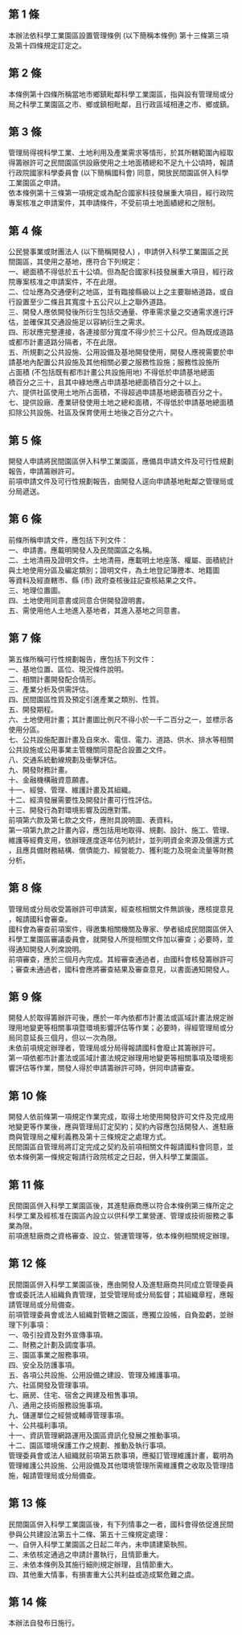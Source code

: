 第 1 條
-------
本辦法依科學工業園區設置管理條例 (以下簡稱本條例) 第十三條第三項  
及第十四條規定訂定之。

第 2 條
-------
本條例第十四條所稱當地市鄉鎮毗鄰科學工業園區，指與設有管理局或分  
局之科學工業園區之市、鄉或鎮相毗鄰，且行政區域相連之市、鄉或鎮。

第 3 條
-------
管理局得視科學工業、土地利用及產業需求等情形，於其所轄範圍內經取  
得籌辦許可之民間園區供設廠使用之土地面積總和不足九十公頃時，報請  
行政院國家科學委員會 (以下簡稱國科會) 同意，開放民間園區併入科學  
工業園區之申請。  
依本條例第十三條第一項規定或為配合國家科技發展重大項目，經行政院  
專案核准之申請案件，其申請條件，不受前項土地面績總和之限制。

第 4 條
-------
公民營事業或財團法人 (以下簡稱開發人) ，申請併入科學工業園區之民  
間園區，其使用之基地，應符合下列規定：  
一、總面積不得低於五十公頃。但為配合國家科技發展重大項目，經行政  
    院專案核准之申請案件，不在此限。  
二、位址應為交通便利之地區，並有臨接縣級以上之主要聯絡道路，或自  
    行設置至少二條且其寬度十五公尺以上之聯外道路。  
三、開發人應依開發後所衍生包括交通量、停車需求量之交通需求進行評  
    估，並確保其交通設施足以容納衍生之需求。  
四、形狀應完整連接，各連接部分寬度不得少於三十公尺。但為既成道路  
    或都市計畫道路分隔者，不在此限。  
五、所規劃之公共設施、公用設備及基地開發使用，開發人應視需要於申  
    請基地內配置公共設施及其他相關必要之服務性設施；服務性設施所  
    占面積 (不包括既有都市計畫公共設施用地) 不得低於申請基地總面  
    積百分之三十，且其中綠地應占申請基地總面積百分之十以上。  
六、提供社區使用土地所占面積，不得超過申請基地總面積百分之十。  
七、提供設廠、產業研發使用土地之總和面積，不得低於申請基地總面積  
    扣除公共設施、社區及保育使用土地後之百分之六十。

第 5 條
-------
開發人申請將民間園區併入科學工業園區，應備具申請文件及可行性規劃  
報告，申請籌辦許可。  
前項申請文件及可行性規劃報告，由開發人逕向申請基地毗鄰之管理局或  
分局遞送。

第 6 條
-------
前條所稱申請文件，應包括下列文件：  
一、申請書。應載明開發人及民間園區之名稱。  
二、土地清冊及證明文件。土地清冊，應載明土地座落、權屬、面積統計  
    與土地使用分區及編定類別；證明文件，為土地登記簿謄本、地籍圖  
    等資料及經直轄市、縣 (市) 政府查核後註記查核結果之文件。  
三、地理位置圖。  
四、土地使用同意書或同意合併開發證明書。  
五、需使用他人土地進入基地者，其進入基地之同意書。

第 7 條
-------
第五條所稱可行性規劃報告，應包括下列文件：  
一、基地位置、區位、現況條件說明。  
二、相關計畫開發配合情形。  
三、產業分析及供需評估。  
四、民間園區性質及預定引進產業之類別、性質。  
五、開發期程。  
六、土地使用計畫；其計畫圖比例尺不得小於一千二百分之一，並標示各  
    使用分區。  
七、公共設施配置計畫及自來水、電信、電力、道路、供水、排水等相關  
    公共設施或公用事業主管機關同意配合設置之文件。  
八、交通系統動線規劃及衝擊評估。  
九、開發財務計畫。  
十、金融機構融資意願書。  
十一、經營、管理、維護計畫及其組織。  
十二、經濟發展需要性及開發計畫可行性評估。  
十三、開發行為對環境影響及因應對策。  
前項第六款及第七款之文件，應附具說明圖、表資料。  
第一項第九款之計畫內容，應包括用地取得、規劃、設計、施工、管理、  
維護等經費支用，依辦理進度逐年估列統計，並列明資金來源及償還方式  
，且應具備財務結構、償債能力、經營能力、獲利能力及現金流量等財務  
分析。

第 8 條
-------
管理局或分局收受籌辦許可申請案，經查核相關文件無誤後，應核提意見  
，報請國科會審查。  
國科會為審查前項案件，得邀集相關機關及專家、學者組成民間園區併入  
科學工業園區審議委員會，就開發人所提相關文件加以審查；必要時，並  
得通知開發人列席說明。  
前項審查，應於三個月內完成。其經審查通過者，由國科會核發籌辦許可  
；審查未通過者，國科會應將審查結果及審查意見，以書面通知開發人。

第 9 條
-------
開發人於取得籌辦許可後，應於一年內依都市計畫法或區域計畫法規定辦  
理用地變更等相關事項暨環境影響評估等作業；必要時，得經管理局或分  
局同意延長三個月，但以一次為限。  
未依前項規定辦理者，管理局或分局得報請國科會廢止其籌辦許可。  
第一項依都市計畫法或區域計畫法規定辦理用地變更等相關事項及環境影  
響評估等作業，關發人得於申請籌辦許可時，併同申請審查。

第 10 條
--------
開發人依前條第一項規定作業完成，取得土地使用開發許可文件及完成用  
地變更等作業後，應與管理局訂定契約；契約內容應包括開發人、進駐廠  
商與管理局之權利義務及第十三條規定之處理方式。  
民間園區自管理局將訂定完成之契約及前項相關文件報請國科會同意，並  
依本條例第一條規定報請行政院核定之日起，併入科學工業園區。

第 11 條
--------
民間園區併入科學工業園區後，其進駐廠商應以符合本條例第三條所定之  
科學工業及經核准在園區內設立以供科學工業營運、管理或技術服務之事  
業為限。  
前項進駐廠商之資格審查、設立、營運管理等，依本條例相關規定辦理。

第 12 條
--------
民間園區併入科學工業園區後，應由開發人及進駐廠商共同成立管理委員  
會或委託法人組織負責管理，並受管理局或分局監督；其組織章程，應報  
請管理局或分局備查。  
前項管理委員會或法人組織對管轄之園區，應獨立設帳，自負盈虧，並辦  
理下列事項：  
一、吸引投資及對外宣傳事項。  
二、財務之計劃及調度事項。  
三、園區事業之服務事項。  
四、安全及防護事項。  
五、各項公共設施、公用設備之建設、管理及維護事項。  
六、社區開發及管理事項。  
七、廠房、住宅、宿舍之興建及租售事項。  
八、通用之技術服務設施事項。  
九、儲運單位之經營或輔導管理事項。  
十、公共福利事項。  
十一、資訊管理網路運用及園區資訊化發展之推動事項。  
十二、園區環境保護工作之規劃、推動及執行事項。  
管理委員會或法人組織就前項第五款事項，應擬訂管理維護計畫，載明為  
管理維護公共設施、公用設備及其他環境管理所需維護費之收取及管理措  
施，報請管理局或分局備查。

第 13 條
--------
民間園區併入科學工業園區後，有下列情事之一者，國科會得依促進民間  
參與公共建設法第五十二條、第五十三條規定處理：  
一、自併入科學工業園區之日起二年內，未申請建築執照。  
二、未依核定通過之申請計畫執行，且情節重大。  
三、未依本條例及其施行細則規定辦理，且情節重大。  
四、其他重大情事，有損害重大公共利益或造成緊危難之虞。

第 14 條
--------
本辦法自發布日施行。

